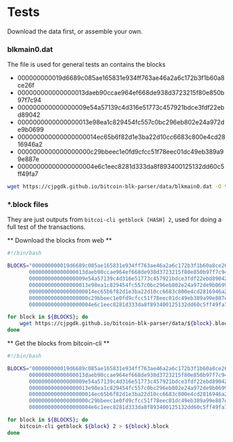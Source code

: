 # Tests
Download the data first, or assemble your own.

### blkmain0.dat

The file is used for general tests an contains the blocks

- 000000000019d6689c085ae165831e934ff763ae46a2a6c172b3f1b60a8ce26f
- 000000000000000013daeb90ccae964ef668de938d3723215f80e850b97f7c94
- 000000000000000009e54a57139c4d316e51773c457921bdce3fdf22ebd89042
- 0000000000000000013e98ea1c829454fc557c0bc296eb802e24a972de9b0699
- 000000000000000000014ec65b6f82d1e3ba22d10cc6683c800e4cd2816946a2
- 0000000000000000000c29bbeec1e0fd9cfcc51f78eec01dc49eb389a99e887e
- 00000000000000000004e6c1eec8281d333da8f893400125132dd60c5ff49fa7

```sh
wget https://cjpgdk.github.io/bitcoin-blk-parser/data/blkmain0.dat -O tests/data/blkmain0.dat
```


### *.block files

They are just outputs from `bitcoi-cli getblock [HASH] 2`, used for doing a full test of the transactions.


** Download the blocks from web **

```sh
#!/bin/bash

BLOCKS="000000000019d6689c085ae165831e934ff763ae46a2a6c172b3f1b60a8ce26f \
       000000000000000013daeb90ccae964ef668de938d3723215f80e850b97f7c94 \
       000000000000000009e54a57139c4d316e51773c457921bdce3fdf22ebd89042 \
       0000000000000000013e98ea1c829454fc557c0bc296eb802e24a972de9b0699 \
       000000000000000000014ec65b6f82d1e3ba22d10cc6683c800e4cd2816946a2 \
       0000000000000000000c29bbeec1e0fd9cfcc51f78eec01dc49eb389a99e887e \
       00000000000000000004e6c1eec8281d333da8f893400125132dd60c5ff49fa7"

for block in ${BLOCKS}; do
    wget https://cjpgdk.github.io/bitcoin-blk-parser/data/${block}.block -O tests/data/${block}.block
done

```

** Get the blocks from bitcoin-cli **

```sh
#!/bin/bash

BLOCKS="000000000019d6689c085ae165831e934ff763ae46a2a6c172b3f1b60a8ce26f \
       000000000000000013daeb90ccae964ef668de938d3723215f80e850b97f7c94 \
       000000000000000009e54a57139c4d316e51773c457921bdce3fdf22ebd89042 \
       0000000000000000013e98ea1c829454fc557c0bc296eb802e24a972de9b0699 \
       000000000000000000014ec65b6f82d1e3ba22d10cc6683c800e4cd2816946a2 \
       0000000000000000000c29bbeec1e0fd9cfcc51f78eec01dc49eb389a99e887e \
       00000000000000000004e6c1eec8281d333da8f893400125132dd60c5ff49fa7"

for block in ${BLOCKS}; do
    bitcoin-cli getblock ${block} 2 > ${block}.block
done

```